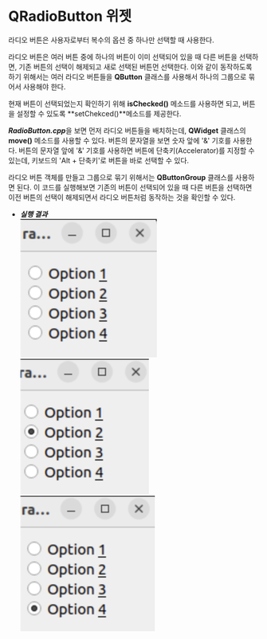 # QRadioButton 위젯

라디오 버튼은 사용자로부터 복수의 옵션 중 하나만 선택할 때 사용한다.

라디오 버튼은 여러 버튼 중에 하나의 버튼이 이미 선택되어 있을 때 다른 버튼을 선택하면, 기존 버튼의 선택이 해제되고 새로 선택된 버튼먼 선택한다. 이와 같이 동작하도록 하기 위해서는 여러 라디오 버튼들을 **QButton** 클래스를 사용해서 하나의 그룹으로 묶어서 사용해야 한다.

현재 버튼이 선택되었는지 확인하기 위해 **isChecked()** 메소드를 사용하면 되고, 버튼을 설정할 수 있도록 **setChekced()**메소드를 제공한다.

***RadioButton.cpp***을 보면 먼저 라디오 버튼들을 배치하는데, **QWidget** 클래스의 **move()** 메소드를 사용할 수 있다. 버튼의 문자열을 보면 숫자 앞에 '&' 기호를 사용한다. 버튼의 문자열 앞에 '&' 기호를 사용하면 버튼에 단축키(Accelerator)를 지정할 수 있는데, 키보드의 'Alt + 단축키'로 버튼을 바로 선택할 수 있다.

라디오 버튼 객체를 만들고 그룹으로 묶기 위해서는 **QButtonGroup** 클래스를 사용하면 된다. 이 코드를 실행해보면 기존의 버튼이 선택되어 있을 때 다른 버튼을 선택하면 이전 버튼의 선택이 해제되면서 라디오 버튼처럼 동작하는 것을 확인할 수 있다.

+ ***실행 결과***<br>
![radiobutton](../../../docs/Img/radiobutton.png)
![radiobutton2](../../../docs/Img/radiobutton2.png)
![radiobutton3](../../../docs/Img/radiobutton3.png)
